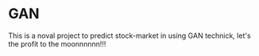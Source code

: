 # GAN
This is a noval project to predict stock-market in using GAN technick, let's the profit to the moonnnnnn!!!
